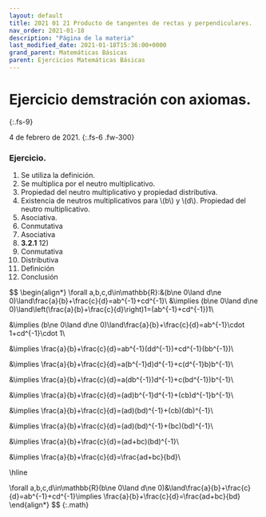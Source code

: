 ```yaml
---
layout: default
title: 2021 01 21 Producto de tangentes de rectas y perpendiculares.
nav_order: 2021-01-18
description: "Página de la materia"
last_modified_date: 2021-01-18T15:36:00+0000
grand_parent: Matemáticas Básicas
parent: Ejercicios Matemáticas Básicas
---
```


# Ejercicio demstración con&nbsp;<span class="deg-sitio deg-sitio-texto">axiomas.</span>
{:.fs-9}

4 de febrero de 2021.
{:.fs-6 .fw-300}

### Ejercicio.

1. Se utiliza la definición.
2. Se multiplica por el neutro multiplicativo.
3. Propiedad del neutro multiplicativo y propiedad distributiva.
4. Existencia de neutros multiplicativos para \\(b\\) y \\(d\\). Propiedad del neutro multiplicativo.
5. Asociativa.
6. Conmutativa
7. Asociativa
8. **3.2.1** 12)
9. Conmutativa
10. Distributiva
11. Definición
12. Conclusión


$$
\begin{align*}
\forall a,b,c,d\in\mathbb{R}:&(b\ne 0\land d\ne 0)\land\frac{a}{b}+\frac{c}{d}=ab^{-1}+cd^{-1}\\
&\implies (b\ne 0\land d\ne 0)\land\left(\frac{a}{b}+\frac{c}{d}\right)1=(ab^{-1}+cd^{-1})1\\

&\implies  (b\ne 0\land d\ne 0)\land\frac{a}{b}+\frac{c}{d}=ab^{-1}\cdot 1+cd^{-1}\cdot 1\\

&\implies \frac{a}{b}+\frac{c}{d}=ab^{-1}(dd^{-1})+cd^{-1}(bb^{-1})\\

&\implies \frac{a}{b}+\frac{c}{d}=a(b^{-1}d)d^{-1}+c(d^{-1}b)b^{-1}\\

&\implies \frac{a}{b}+\frac{c}{d}=a(db^{-1})d^{-1}+c(bd^{-1})b^{-1}\\

&\implies \frac{a}{b}+\frac{c}{d}=(ad)b^{-1}d^{-1}+(cb)d^{-1}b^{-1}\\

&\implies \frac{a}{b}+\frac{c}{d}=(ad)(bd)^{-1}+(cb)(db)^{-1}\\

&\implies \frac{a}{b}+\frac{c}{d}=(ad)(bd)^{-1}+(bc)(bd)^{-1}\\

&\implies \frac{a}{b}+\frac{c}{d}=(ad+bc)(bd)^{-1}\\

&\implies \frac{a}{b}+\frac{c}{d}=\frac{ad+bc}{bd}\\

\hline

\forall a,b,c,d\in\mathbb{R}(b\ne 0\land d\ne 0)&\land\frac{a}{b}+\frac{c}{d}=ab^{-1}+cd^{-1}\implies \frac{a}{b}+\frac{c}{d}=\frac{ad+bc}{bd}
\end{align*}
$$
{:.math}
